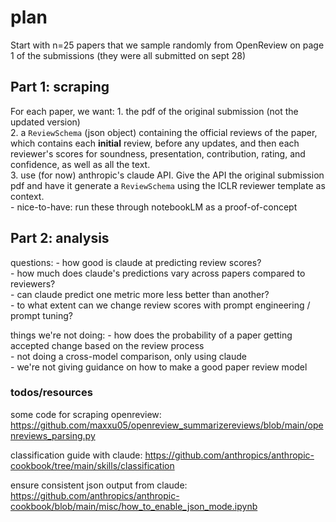 # plan

Start with n=25 papers that we sample randomly from OpenReview on page 1 of the submissions (they were all submitted on sept 28)


## Part 1: scraping
For each paper, we want:
    1. the pdf of the original submission (not the updated version)  
    2. a `ReviewSchema` (json object) containing the official reviews of the paper, which contains each **initial** review, before any updates, and then each reviewer's scores for soundness, presentation, contribution, rating, and confidence, as well as all the text.   
    3. use (for now) anthropic's claude API. Give the API the original submission pdf and have it generate a `ReviewSchema` using the ICLR reviewer template as context.  
        - nice-to-have: run these through notebookLM as a proof-of-concept  

## Part 2: analysis

questions:
    - how good is claude at predicting review scores?  
    - how much does claude's predictions vary across papers compared to reviewers?  
    - can claude predict one metric more less better than another?  
    - to what extent can we change review scores with prompt engineering / prompt tuning?  

things we're not doing:
    - how does the probability of a paper getting accepted change based on the review process  
    - not doing a cross-model comparison, only using claude  
    - we're not giving guidance on how to make a good paper review model  



### todos/resources

some code for scraping openreview: https://github.com/maxxu05/openreview_summarizereviews/blob/main/openreviews_parsing.py

classification guide with claude: https://github.com/anthropics/anthropic-cookbook/tree/main/skills/classification

ensure consistent json output from claude: https://github.com/anthropics/anthropic-cookbook/blob/main/misc/how_to_enable_json_mode.ipynb
